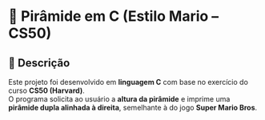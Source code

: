 # 🧱 Pirâmide em C (Estilo Mario – CS50)

## 📖 Descrição

Este projeto foi desenvolvido em **linguagem C** com base no exercício do curso **CS50 (Harvard)**.  
O programa solicita ao usuário a **altura da pirâmide** e imprime uma **pirâmide dupla alinhada à direita**, semelhante à do jogo **Super Mario Bros**.


